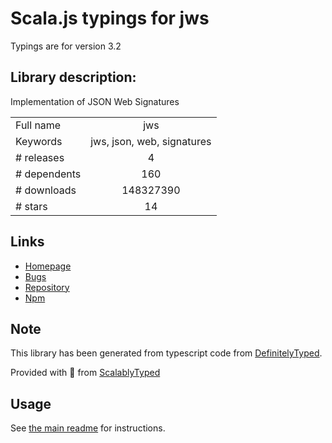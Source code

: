 
# Scala.js typings for jws

Typings are for version 3.2

## Library description:
Implementation of JSON Web Signatures

|                    |                 |
| ------------------ | :-------------: |
| Full name          | jws |
| Keywords           | jws, json, web, signatures |
| # releases         | 4 |
| # dependents       | 160 |
| # downloads        | 148327390 |
| # stars            | 14 |

## Links
- [Homepage](https://github.com/brianloveswords/node-jws#readme)
- [Bugs](https://github.com/brianloveswords/node-jws/issues)
- [Repository](https://github.com/brianloveswords/node-jws)
- [Npm](https://www.npmjs.com/package/jws)
    


## Note
This library has been generated from typescript code from [DefinitelyTyped](https://definitelytyped.org).

Provided with :purple_heart: from [ScalablyTyped](https://github.com/oyvindberg/ScalablyTyped)

## Usage
See [the main readme](../../readme.md) for instructions.


